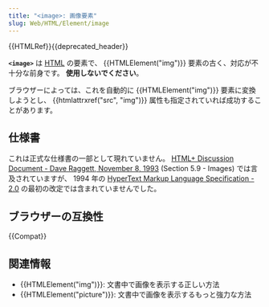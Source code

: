 ```yaml
---
title: "<image>: 画像要素"
slug: Web/HTML/Element/image
---
```

{{HTMLRef}}{{deprecated_header}}

**`<image>`** は [HTML](/ja/docs/Web/HTML) の要素で、 {{HTMLElement("img")}} 要素の古く、対応が不十分な前身です。
**使用しないでください**。

ブラウザーによっては、これを自動的に {{HTMLElement("img")}} 要素に変換しようとし、 {{htmlattrxref("src", "img")}} 属性も指定されていれば成功することがあります。

## 仕様書

これは正式な仕様書の一部として現れていません。
[HTML+ Discussion Document - Dave Raggett, November 8, 1993](https://www.w3.org/MarkUp/HTMLPlus/htmlplus_21.html) (Section 5.9 - Images) では言及されていますが、 1994 年の [HyperText Markup Language Specification - 2.0](https://datatracker.ietf.org/doc/html/draft-ietf-html-spec-00) の最初の改定では含まれていませんでした。

## ブラウザーの互換性

{{Compat}}

## 関連情報

- {{HTMLElement("img")}}: 文書中で画像を表示する正しい方法
- {{HTMLElement("picture")}}: 文書中で画像を表示するもっと強力な方法
